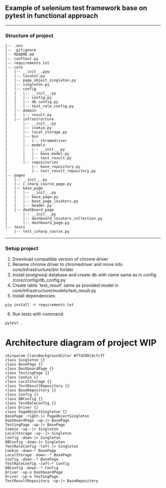 ## Example of selenium test framework base on pytest in functional approach
---
### Structure of project
    |-- .env
    |-- .gitignore
    |-- README.md
    |-- conftest.py
    |-- requirements.txt
    |-- core
    |   |-- __init__.pyw
    |   |-- locator.py
    |   |-- page_object_singleton.py
    |   |-- singleton.py
    |   |-- config
    |   |   |-- __init__.py
    |   |   |-- config.py
    |   |   |-- db_config.py
    |   |   |-- test_rale_config.py
    |   |-- domain
    |   |   |-- result.py
    |   |-- infrastructure
    |       |-- __init__.py
    |       |-- cookie.py
    |       |-- local_storage.py
    |       |-- bin
    |       |   |-- chromedriver
    |       |-- models
    |       |   |-- __init__.py
    |       |   |-- base_model.py
    |       |   |-- test_result.py
    |       |-- repositories
    |           |-- base_repository.py
    |           |-- test_result_repository.py
    |-- pages
    |   |-- __init__.py
    |   |-- c_sharp_cource_page.py
    |   |-- base_page
    |   |   |-- __init__.py
    |   |   |-- base_page.py
    |   |   |-- base_page_locators.py
    |   |   |-- header.py
    |   |-- dashboard_page
    |       |-- __init__.py
    |       |-- dashboard_locators_collection.py
    |       |-- dashboard_page.py
    |-- tests
        |-- test_csharp_course.py
---
### Setup project
1. Download compatible version of chrome driver
2. Rename chrome driver to chromedriver and move into core/infrastructure/bin forlder
3. Install postgresql database and create db with name same as in config /core/config/db_config.py
4. Create table 'test_result' same as provided model in core/infrastructure/models/test_result.py
5. Install dependencies:
```
pip install -r requirements.txt
```
6. Run tests with command:
```
pytest .
```
# Architecture diagram of project WIP

```plantuml
skinparam ClassBackgroundColor #ffd200|8cfcff
class Singleton {}
class BasePage {}
class DashboardPage {}
class TestingPage {}
class Cookie {}
class LocalStorage {}
class TestResultRepository {}
class BaseRepository {}
class Config {}
class DBConfig {}
class TestRaleConfig {}
class Driver {}
class PageObjectSingleton {}
BasePage -right-|> PageObjectSingleton
DashboardPage -up-|> BasePage
TestingPage -up-|> BasePage
Cookie -up--|> Singleton
LocalStorage -up--|> Singleton
Config -down-|> Singleton
DBConfig -down-|> Singleton
TestRaleConfig -left-|> Singleton
Cookie -down-* BasePage
LocalStorage -down--* BasePage
Config -down--* BasePage
TestRaleConfig -left-* Config
DBConfig -down--* Config
Driver -up-o DashboardPage
Driver -up-o TestingPage
TestResultRepository -up-|> BaseRepository
```